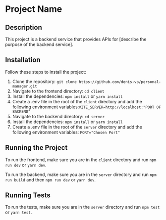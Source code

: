 # Project Name

## Description

This project is a backend service that provides APIs for [describe the purpose of the backend service].

## Installation

Follow these steps to install the project:

1. Clone the repository: `git clone https://github.com/denis-vp/personal-manager.git`
2. Navigate to the frontend directory: `cd client`
3. Install the dependencies: `npm install` or `yarn install`
4. Create a .env file in the root of the `client` directory and add the following environment variables:`VITE_SERVER=http://localhost:"PORT OF BACKEND"`
5. Navigate to the backend directory: `cd server`
6. Install the dependencies: `npm install` or `yarn install`
7. Create a .env file in the root of the `server` directory and add the following environment variables: `PORT="Chosen Port"`

## Running the Project

To run the frontend, make sure you are in the `client` directory and run `npm run dev` or `yarn dev`.

To run the backend, make sure you are in the `server` directory and run `npm run build` and then `npm run dev` or `yarn dev`.

## Running Tests

To run the tests, make sure you are in the `server` directory and run `npm test` or `yarn test`.